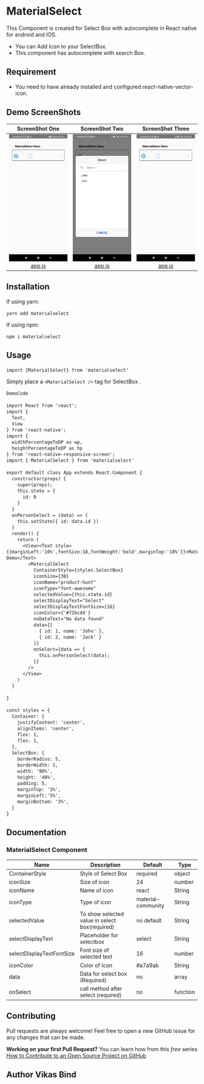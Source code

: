 # MaterialSelect
This Component is created for Select Box with autocomplete in React native for android and IOS.
* You can Add Icon to your SelectBox. 
* This component has autocomplete with search Box.
## Requirement
 * You need to have already installed and configured react-native-vector-icon.
## Demo ScreenShots
ScreenShot One             |  ScreenShot Two   |ScreenShot Three
:-------------------------:|:-------------------------:|:-------------------------:
![](assets/1.jpg) [app.js](app.js)| ![](assets/2.jpg) [app.js](app.js)|![](assets/3.jpg) [app.js](app.js)

## Installation

If using yarn:

```
yarn add materialselect
```

If using npm:

```
npm i materialselect
```

## Usage

```
import {MaterialSelect} from 'materialselect'
```

Simply place a `<MaterialSelect />` tag for SelectBox .

```
DemoCode

import React from 'react';
import {
  Text,
  View
} from 'react-native';
import {
  widthPercentageToDP as wp,
  heightPercentageToDP as hp
} from 'react-native-responsive-screen';
import { MaterialSelect } from 'materialselect'

export default class App extends React.Component {
  constructor(props) {
    super(props);
    this.state = {
      id: 0
    }
  }
  onPersonSelect = (data) => {
    this.setState({ id: data.id })
  }
  render() {
    return (
      <View><Text style={{marginLeft:'10%',fontSize:18,fontWeight:'bold',marginTop:'10%'}}>MaterialSelect Demo</Text>
        <MaterialSelect
          ContainerStyle={styles.SelectBox}
          iconSize={30}
          iconName="product-hunt"
          iconType="font-awesome"
          selectedValue={this.state.id}
          selectDisplayText="Select"
          selectDisplayTextFontSize={16}
          iconColor={'#72bcd4'}
          noDataText="No data found"
          data={[
            { id: 1, name: 'John' },
            { id: 2, name: 'Jack' }
          ]}
          onSelect={data => {
            this.onPersonSelect(data);
          }}
        />
      </View>
    )
  }

}

const styles = {
  Container: {
    justifyContent: 'center',
    alignItems: 'center',
    flex: 1,
    flex: 1,
  },
  SelectBox: {
    borderRadius: 5,
    borderWidth: 1,
    width: '90%',
    height: '40%',
    padding: 5,
    marginTop: '3%',
    marginLeft:'5%',
    marginBottom: '3%',
  }
}

```

## Documentation

### MaterialSelect Component
| Name                      | Description                              | Default     | Type    |
|---------------------------|------------------------------------------|-------------|---------|
| ContainerStyle            | Style of Select Box                      | required    | object  |
| iconSize                  | Size of icon                             | 24          | number  |
| iconName                  | Name of icon                             | react       | String  |
| iconType                  | Type of icon                             | material-community     | String  |
| selectedValue             | To show selected value in select box(required)         | no default    | String  |                                   
| selectDisplayText         | Placeholder for selectbox                | select      | String  |
| selectDisplayTextFontSize | Font size of selected text               | 16          | number  |
| iconColor                 | Color of Icon                            | #a7a9ab     | String  |
| data                      | Data for select box (Required)           | no          | array   |
| onSelect                  | call method after select (required)      | no          | function|


## Contributing
Pull requests are always welcome! Feel free to open a new GitHub issue for any changes that can be made.

**Working on your first Pull Request?** You can learn how from this *free* series [How to Contribute to an Open Source Project on GitHub](https://egghead.io/series/how-to-contribute-to-an-open-source-project-on-github)

## Author Vikas Bind
